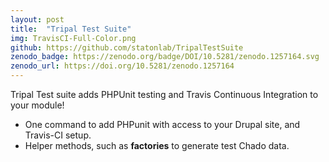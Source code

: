 ```yaml
---
layout: post
title:  "Tripal Test Suite"
img: TravisCI-Full-Color.png
github: https://github.com/statonlab/TripalTestSuite
zenodo_badge: https://zenodo.org/badge/DOI/10.5281/zenodo.1257164.svg
zenodo_url: https://doi.org/10.5281/zenodo.1257164
---
```


Tripal Test suite adds PHPUnit testing and Travis Continuous Integration to your module!

* One command to add PHPunit with access to your Drupal site, and Travis-CI setup.
* Helper methods, such as **factories** to generate test Chado data.
